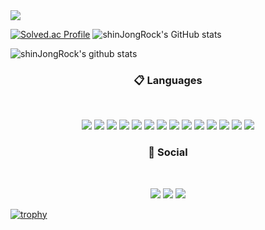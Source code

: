 <img src="https://capsule-render.vercel.app/api?type=waving&color=timeAuto&height=300&section=header&text=JongRak_Github" />


[![Solved.ac Profile](http://mazassumnida.wtf/api/v2/generate_badge?boj=whdfkr0630)](https://solved.ac/whdfkr0630/)
![shinJongRock's GitHub stats](https://github-readme-stats.vercel.app/api?username=ShinJongRock&show_icons=true&theme=radical)


![shinJongRock's github stats](https://github-readme-stats.vercel.app/api?username=shinJongRock&show_icons=true)

<h3 align="center"><b>📋 Languages </b></h3>
</br>

<p align="center">
<img src="https://img.shields.io/badge/python-3670A0?style=for-the-badge&logo=python&logoColor=ffdd54"/>
<img src="https://img.shields.io/badge/html5-%23E34F26.svg?style=for-the-badge&logo=html5&logoColor=white"/>
<img src="\https://img.shields.io/badge/css3-%231572B6.svg?style=for-the-badge&logo=css3&logoColor=white"/>  
	
<img src="https://img.shields.io/badge/java-%23ED8B00.svg?style=for-the-badge&logo=java&logoColor=white"/>
<img src="https://img.shields.io/badge/spring-%236DB33F.svg?style=for-the-badge&logo=spring&logoColor=white"/>

<img src="https://img.shields.io/badge/NPM-%23000000.svg?style=for-the-badge&logo=npm&logoColor=white"/>
<img src="https://img.shields.io/badge/MUI-%230081CB.svg?style=for-the-badge&logo=mui&logoColor=white"/>
<img src="https://img.shields.io/badge/expo-1C1E24?style=for-the-badge&logo=expo&logoColor=#D04A37"/>
<img src="https://img.shields.io/badge/node.js-6DA55F?style=for-the-badge&logo=node.js&logoColor=white"/>
<img src="https://img.shields.io/badge/react-%2320232a.svg?style=for-the-badge&logo=react&logoColor=%2361DAFB"/>
<img src="https://img.shields.io/badge/react_native-%2320232a.svg?style=for-the-badge&logo=react&logoColor=%2361DAFB"/>
<img src="https://img.shields.io/badge/mysql-%2300f.svg?style=for-the-badge&logo=mysql&logoColor=white"/>
<img src="https://img.shields.io/badge/Oracle-F80000?style=for-the-badge&logo=oracle&logoColor=white"/>
<img src="https://img.shields.io/badge/javascript-%23323330.svg?style=for-the-badge&logo=javascript&logoColor=%23F7DF1E"/>

</p>

<h3 align="center"><b>💬 Social </b></h3>
</br>
<p align="center">
	<img src="https://img.shields.io/badge/Gmail-D14836?style=for-the-badge&logo=gmail&logoColor=white"/>
<a href="https://www.instagram.com/sjr_0630"><img src="https://img.shields.io/badge/Instagram-%23E4405F.svg?style=for-the-badge&logo=Instagram&logoColor=white&link=https://www.instagram.com/sjr_0630"/></a>
<a href="https://velog.io/@whdkfr0630"><img src="http://img.shields.io/badge/-Velog-20c997?style=for-the-badge&link=https://velog.io/@whdkfr0630"/></a>
</p>
    
             
             
 [![trophy](https://github-profile-trophy.vercel.app/?username=shinJongRock&row=1)](https://github.com/ryo-ma/github-profile-trophy)
             
             
             
             
             

                                                                                                                                    
                                                                                                                                                   
